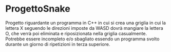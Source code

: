 # ProgettoSnake
Progetto riguardante un programma in C++ in cui si crea una griglia in cui la lettera X seguendo le direzioni imposte da WASD dovrà mangiare la lettera O, che verrà poi eliminata e riposizionata nella griglia casualmente. Potrebbe essere incompleto e/o sbagliato essendo un programma svolto durante un giorno di ripetizioni in terza superiore.
